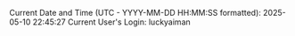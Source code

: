 Current Date and Time (UTC - YYYY-MM-DD HH:MM:SS formatted): 2025-05-10 22:45:27
Current User's Login: luckyaiman
